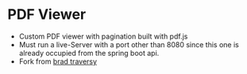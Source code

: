 # PDF Viewer

* Custom PDF viewer with pagination built with pdf.js
* Must run a live-Server with a port other than 8080 since this one is already occupied from the spring boot api.
* Fork from [brad traversy](https://github.com/bradtraversy/pdf_viewer.git)

